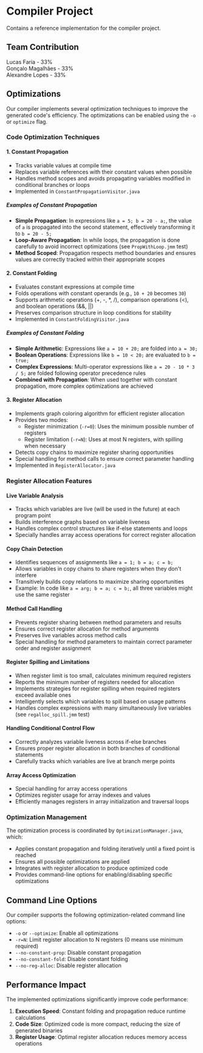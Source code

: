 # Compiler Project

Contains a reference implementation for the compiler project.

## Team Contribution
Lucas Faria - 33%  
Gonçalo Magalhães - 33%  
Alexandre Lopes - 33%

## Optimizations

Our compiler implements several optimization techniques to improve the generated code's efficiency. The optimizations can be enabled using the `-o` or `optimize` flag.

### Code Optimization Techniques

#### 1. Constant Propagation
- Tracks variable values at compile time
- Replaces variable references with their constant values when possible
- Handles method scopes and avoids propagating variables modified in conditional branches or loops
- Implemented in `ConstantPropagationVisitor.java`

##### Examples of Constant Propagation
- **Simple Propagation**: In expressions like `a = 5; b = 20 - a;`, the value of `a` is propagated into the second statement, effectively transforming it to `b = 20 - 5;`
- **Loop-Aware Propagation**: In while loops, the propagation is done carefully to avoid incorrect optimizations (see `PropWithLoop.jmm` test)
- **Method Scoped**: Propagation respects method boundaries and ensures values are correctly tracked within their appropriate scopes

#### 2. Constant Folding
- Evaluates constant expressions at compile time
- Folds operations with constant operands (e.g., `10 + 20` becomes `30`)
- Supports arithmetic operations (+, -, *, /), comparison operations (<), and boolean operations (&&, ||)
- Preserves comparison structure in loop conditions for stability
- Implemented in `ConstantFoldingVisitor.java`

##### Examples of Constant Folding
- **Simple Arithmetic**: Expressions like `a = 10 + 20;` are folded into `a = 30;`
- **Boolean Operations**: Expressions like `b = 10 < 20;` are evaluated to `b = true;`
- **Complex Expressions**: Multi-operator expressions like `a = 20 - 10 * 3 / 5;` are folded following operator precedence rules
- **Combined with Propagation**: When used together with constant propagation, more complex optimizations are achieved

#### 3. Register Allocation
- Implements graph coloring algorithm for efficient register allocation
- Provides two modes:
  - Register minimization (`-r=0`): Uses the minimum possible number of registers
  - Register limitation (`-r=N`): Uses at most N registers, with spilling when necessary
- Detects copy chains to maximize register sharing opportunities 
- Special handling for method calls to ensure correct parameter handling
- Implemented in `RegisterAllocator.java`

### Register Allocation Features

#### Live Variable Analysis
- Tracks which variables are live (will be used in the future) at each program point
- Builds interference graphs based on variable liveness
- Handles complex control structures like if-else statements and loops
- Specially handles array access operations for correct register allocation

#### Copy Chain Detection
- Identifies sequences of assignments like `a = 1; b = a; c = b;`
- Allows variables in copy chains to share registers when they don't interfere
- Transitively builds copy relations to maximize sharing opportunities
- Example: In code like `a = arg; b = a; c = b;`, all three variables might use the same register

#### Method Call Handling
- Prevents register sharing between method parameters and results
- Ensures correct register allocation for method arguments
- Preserves live variables across method calls
- Special handling for method parameters to maintain correct parameter order and register assignment

#### Register Spilling and Limitations
- When register limit is too small, calculates minimum required registers
- Reports the minimum number of registers needed for allocation
- Implements strategies for register spilling when required registers exceed available ones
- Intelligently selects which variables to spill based on usage patterns
- Handles complex expressions with many simultaneously live variables (see `regalloc_spill.jmm` test)

#### Handling Conditional Control Flow
- Correctly analyzes variable liveness across if-else branches
- Ensures proper register allocation in both branches of conditional statements
- Carefully tracks which variables are live at branch merge points

#### Array Access Optimization
- Special handling for array access operations
- Optimizes register usage for array indexes and values
- Efficiently manages registers in array initialization and traversal loops

### Optimization Management

The optimization process is coordinated by `OptimizationManager.java`, which:
- Applies constant propagation and folding iteratively until a fixed point is reached
- Ensures all possible optimizations are applied
- Integrates with register allocation to produce optimized code
- Provides command-line options for enabling/disabling specific optimizations

## Command Line Options

Our compiler supports the following optimization-related command line options:

- `-o` or `--optimize`: Enable all optimizations
- `-r=N`: Limit register allocation to N registers (0 means use minimum required)
- `--no-constant-prop`: Disable constant propagation
- `--no-constant-fold`: Disable constant folding
- `--no-reg-alloc`: Disable register allocation

## Performance Impact

The implemented optimizations significantly improve code performance:

1. **Execution Speed**: Constant folding and propagation reduce runtime calculations
2. **Code Size**: Optimized code is more compact, reducing the size of generated binaries
3. **Register Usage**: Optimal register allocation reduces memory access operations
